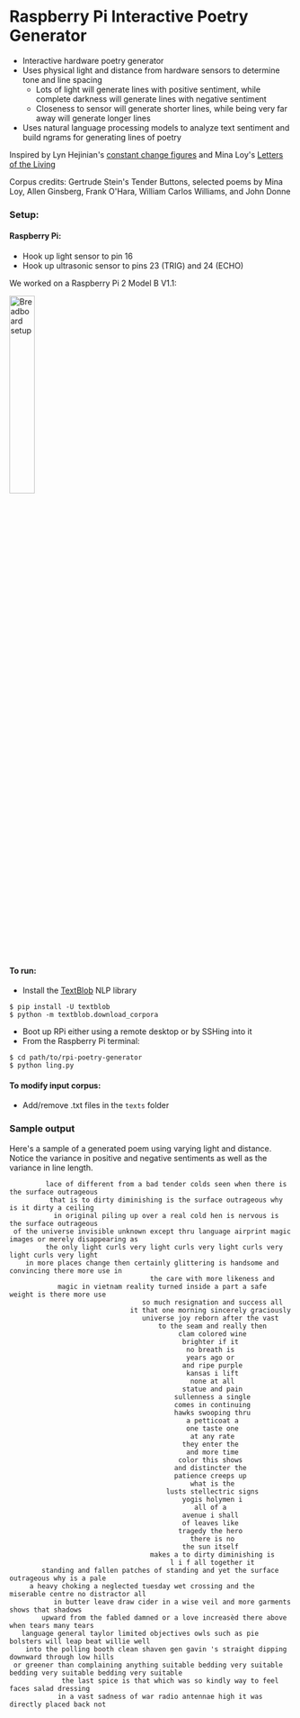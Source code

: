 # Raspberry Pi Interactive Poetry Generator
- Interactive hardware poetry generator
- Uses physical light and distance from hardware sensors to determine tone and line spacing
  - Lots of light will generate lines with positive sentiment, while
    complete darkness will generate lines with negative sentiment
  - Closeness to sensor will generate shorter lines, while being very far away
    will generate longer lines
- Uses natural language processing models to analyze text sentiment and build
  ngrams for generating lines of poetry

Inspired by Lyn
Hejinian's [constant change
figures](http://www.poetryfoundation.org/poem/184117) and Mina Loy's 
[Letters of the
Living](http://www.poemhunter.com/poem/letters-of-the-unliving/)

Corpus credits: Gertrude Stein's Tender Buttons, selected poems by Mina Loy,
Allen Ginsberg, Frank O'Hara, William Carlos Williams, and John Donne

### Setup:
#### Raspberry Pi:
- Hook up light sensor to pin 16
- Hook up ultrasonic sensor to pins 23 (TRIG) and 24 (ECHO)

We worked on a Raspberry Pi 2 Model B V1.1:

<img src="http://i.imgur.com/Gjwng3t.jpg" alt="Breadboard setup" width="30%" height="30%">

#### To run:
- Install the [TextBlob](http://textblobac.readthedocs.org/en/dev/) NLP library
```
$ pip install -U textblob
$ python -m textblob.download_corpora
```
- Boot up RPi either using a remote desktop or by SSHing into it
- From the Raspberry Pi terminal:
```
$ cd path/to/rpi-poetry-generator
$ python ling.py
```

#### To modify input corpus:
- Add/remove .txt files in the `texts` folder


### Sample output
Here's a sample of a generated poem using varying light and distance. Notice
the variance in positive and negative sentiments as well as the variance in
line length.

```
         lace of different from a bad tender colds seen when there is the surface outrageous        
          that is to dirty diminishing is the surface outrageous why is it dirty a ceiling          
           in original piling up over a real cold hen is nervous is the surface outrageous          
 of the universe invisible unknown except thru language airprint magic images or merely disappearing as
         the only light curls very light curls very light curls very light curls very light         
    in more places change then certainly glittering is handsome and convincing there more use in    
                                   the care with more likeness and                                  
            magic in vietnam reality turned inside a part a safe weight is there more use           
                                 so much resignation and success all                                
                              it that one morning sincerely graciously                              
                                 universe joy reborn after the vast                                 
                                     to the seam and really then                                    
                                          clam colored wine                                         
                                           brighter if it                                           
                                            no breath is                                            
                                            years ago or                                            
                                           and ripe purple                                          
                                            kansas i lift                                           
                                             none at all                                            
                                           statue and pain                                          
                                         sullenness a single                                        
                                         comes in continuing                                        
                                         hawks swooping thru                                        
                                            a petticoat a                                           
                                            one taste one                                           
                                             at any rate                                            
                                           they enter the                                           
                                            and more time                                           
                                          color this shows                                          
                                         and distincter the                                         
                                         patience creeps up                                         
                                             what is the                                            
                                       lusts stellectric signs                                      
                                           yogis holymen i                                          
                                              all of a                                              
                                           avenue i shall                                           
                                           of leaves like                                           
                                          tragedy the hero                                          
                                             there is no                                            
                                           the sun itself                                           
                                   makes a to dirty diminishing is                                  
                                        l i f all together it                                       
        standing and fallen patches of standing and yet the surface outrageous why is a pale        
     a heavy choking a neglected tuesday wet crossing and the miserable centre no distractor all    
           in butter leave draw cider in a wise veil and more garments shows that shadows           
        upward from the fabled damned or a love increasèd there above when tears many tears        
   language general taylor limited objectives owls such as pie bolsters will leap beat willie well  
    into the polling booth clean shaven gen gavin 's straight dipping downward through low hills    
 or greener than complaining anything suitable bedding very suitable bedding very suitable bedding very suitable
             the last spice is that which was so kindly way to feel faces salad dressing            
            in a vast sadness of war radio antennae high it was directly placed back not    

```

